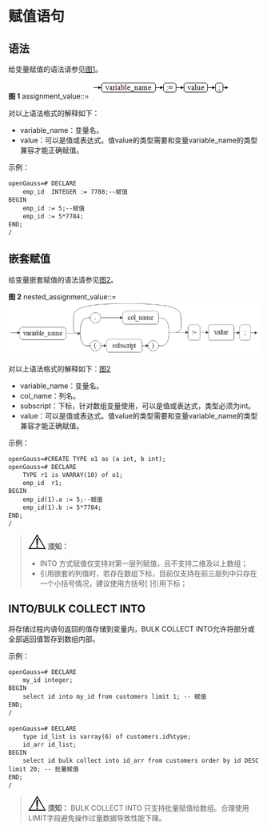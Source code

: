# 赋值语句<a name="ZH-CN_TOPIC_0289899984"></a>

## 语法<a name="zh-cn_topic_0283137492_zh-cn_topic_0237122222_zh-cn_topic_0059778597_s0d14c5a042e2478fa57514f056522738"></a>

给变量赋值的语法请参见[图1](#zh-cn_topic_0283137492_zh-cn_topic_0237122222_zh-cn_topic_0059778597_f1087f61f4ec24addbb3b79a2ccf21917)。

**图 1**  assignment\_value::=<a name="zh-cn_topic_0283137492_zh-cn_topic_0237122222_zh-cn_topic_0059778597_f1087f61f4ec24addbb3b79a2ccf21917"></a>
![](figures/assignment_value.png "assignment_value")

对以上语法格式的解释如下：

-   variable\_name：变量名。
-   value：可以是值或表达式。值value的类型需要和变量variable\_name的类型兼容才能正确赋值。

示例：

```
openGauss=# DECLARE
    emp_id  INTEGER := 7788;--赋值
BEGIN
    emp_id := 5;--赋值
    emp_id := 5*7784;
END;
/
```

## 嵌套赋值<a name="section72764134216"></a>

给变量嵌套赋值的语法请参见[图2](#fig178291445115118)。

**图 2**  nested\_assignment\_value::=<a name="fig178291445115118"></a>
![](figures/nested_assignment_value.png "nested_assignment_value")

对以上语法格式的解释如下：[图2](#fig178291445115118)

-   variable\_name：变量名。
-   col\_name：列名。
-   subscript：下标，针对数组变量使用，可以是值或表达式，类型必须为int。
-   value：可以是值或表达式。值value的类型需要和变量variable\_name的类型兼容才能正确赋值。

示例：

```
openGauss=#CREATE TYPE o1 as (a int, b int);
openGauss=# DECLARE
    TYPE r1 is VARRAY(10) of o1;
    emp_id  r1;
BEGIN
    emp_id(1).a := 5;--赋值
    emp_id(1).b := 5*7784;
END;
/
```

>![](public_sys-resources/icon-notice.png) **须知：**
>-   INTO 方式赋值仅支持对第一层列赋值，且不支持二维及以上数组；
>-   引用嵌套的列值时，若存在数组下标，目前仅支持在前三层列中只存在一个小括号情况，建议使用方括号\[ \]引用下标；

## INTO/BULK COLLECT INTO<a name="section1491111311511"></a>

将存储过程内语句返回的值存储到变量内，BULK COLLECT INTO允许将部分或全部返回值暂存到数组内部。

示例：

```
openGauss=# DECLARE
    my_id integer;
BEGIN
    select id into my_id from customers limit 1; -- 赋值
END;
/

openGauss=# DECLARE
    type id_list is varray(6) of customers.id%type;
    id_arr id_list;
BEGIN
    select id bulk collect into id_arr from customers order by id DESC limit 20; -- 批量赋值
END;
/
```

>![](public_sys-resources/icon-notice.png) **须知：**
>BULK COLLECT INTO 只支持批量赋值给数组。合理使用LIMIT字段避免操作过量数据导致性能下降。
